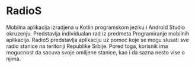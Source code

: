 # RadioS
Mobilna aplikacija izradjena u Kotlin programskom jeziku i Android Studio okruzenju. Predstavlja individualan rad iz predmeta Programiranje mobilnih aplikacija.
RadioS predstavlja aplikaciju uz pomoc koje se mogu slusati sve radio stanice na teritoriji Republike Srbije.
Pored toga, korisnik ima mogucnost da sacuva svoje omiljene stanice, kao i da sazna nesto vise o njima.
